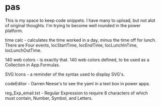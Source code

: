 # pas
This is my space to keep code snippets. I have many to upload, but not alot of original thoughts.
I'm trying to become well rounded in the power platform.

time calc - calculates the time worked in a day, minus the time off for lunch. There are Four events, locStartTime, locEndTime, locLunchInTime, locLunchOutTime.

140 web colors - is exactly that. 140 web colors defined, to be used as a Collection in App.Formulas.

SVG Icons - a reminder of the syntax used to display SVG's.

codeEditor - Darren Neese's to see the yaml in a text box in power appa.

reg_Exp_email.txt - Regular Expression to require 8 characters of which must contain, Number,  Symbol, and Letters.
